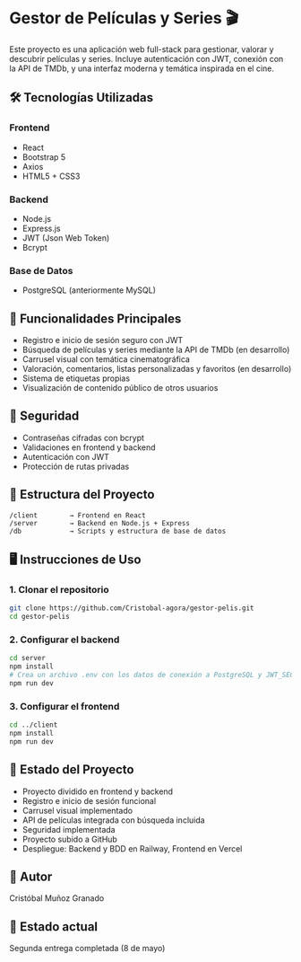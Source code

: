 # Gestor de Películas y Series 🎬

Este proyecto es una aplicación web full-stack para gestionar, valorar y descubrir películas y series. Incluye autenticación con JWT, conexión con la API de TMDb, y una interfaz moderna y temática inspirada en el cine.

## 🛠 Tecnologías Utilizadas

### Frontend
- React
- Bootstrap 5
- Axios
- HTML5 + CSS3

### Backend
- Node.js
- Express.js
- JWT (Json Web Token)
- Bcrypt

### Base de Datos
- PostgreSQL (anteriormente MySQL)

## 🚀 Funcionalidades Principales
- Registro e inicio de sesión seguro con JWT
- Búsqueda de películas y series mediante la API de TMDb (en desarrollo)
- Carrusel visual con temática cinematográfica
- Valoración, comentarios, listas personalizadas y favoritos (en desarrollo)
- Sistema de etiquetas propias
- Visualización de contenido público de otros usuarios

## 🔐 Seguridad
- Contraseñas cifradas con bcrypt
- Validaciones en frontend y backend
- Autenticación con JWT
- Protección de rutas privadas

## 🧩 Estructura del Proyecto
```
/client        → Frontend en React
/server        → Backend en Node.js + Express
/db            → Scripts y estructura de base de datos
```

## 🖥 Instrucciones de Uso

### 1. Clonar el repositorio
```bash
git clone https://github.com/Cristobal-agora/gestor-pelis.git
cd gestor-pelis
```

### 2. Configurar el backend
```bash
cd server
npm install
# Crea un archivo .env con los datos de conexión a PostgreSQL y JWT_SECRET
npm run dev
```

### 3. Configurar el frontend
```bash
cd ../client
npm install
npm run dev
```

## 📁 Estado del Proyecto
- Proyecto dividido en frontend y backend
- Registro e inicio de sesión funcional
- Carrusel visual implementado
- API de películas integrada con búsqueda incluida
- Seguridad implementada
- Proyecto subido a GitHub
- Despliegue: Backend y BDD en Railway, Frontend en Vercel

## 🧠 Autor
Cristóbal Muñoz Granado

## 📅 Estado actual
Segunda entrega completada (8 de mayo)
